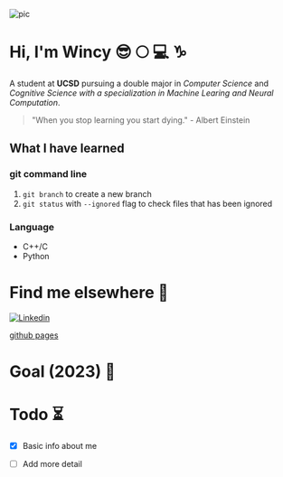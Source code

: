 ![pic](https://i.chzbgr.com/full/9039066880/hD1BC7C82/funny-cat-meme-of-a-nosy-cat-asking-watchu-doin-as-he-butts-his-face-right-into-your-business)
# Hi, I'm Wincy :sunglasses: :full_moon: :computer: :capricorn:
A student at **UCSD** pursuing a double major in *Computer Science* and *Cognitive Science with a specialization in Machine Learing and Neural Computation*.

> "When you stop learning you start dying." - Albert Einstein


## What I have learned
### git command line
   1. `git branch` to create a new branch
   2. `git status` with `--ignored` flag to check files that has been ignored
### Language
  - C++/C
  - Python


# Find me elsewhere :round_pushpin:
[![Linkedin](https://img.shields.io/badge/-LinkedIn-blue?style=flat-square&logoColor=white&link=https://www.linkedin.com/in/wincy-liang-31a983241/)](https://www.linkedin.com/in/wincy-liang-31a983241/)


[github pages](https://github.com/wincy02/GitHub-Pages/blob/main/README.md#github-pages)

# Goal (2023) :pushpin:


# Todo :hourglass_flowing_sand:
- [x] Basic info about me
- [ ] Add more detail 




